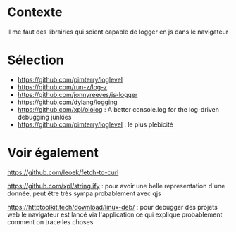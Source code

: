 # Contexte

Il me faut des librairies qui soient capable de logger en js dans le navigateur

# Sélection

- https://github.com/pimterry/loglevel
- https://github.com/run-z/log-z
- https://github.com/jonnyreeves/js-logger
- https://github.com/dylang/logging
- https://github.com/xpl/ololog : A better console.log for the log-driven debugging junkies 
- https://github.com/pimterry/loglevel : le plus plebicité



# Voir également
https://github.com/leoek/fetch-to-curl

https://github.com/xpl/string.ify : pour avoir une belle representation d'une donnée, peut être très sympa probablement avec qjs

https://httptoolkit.tech/download/linux-deb/ : pour debugger des projets web le navigateur est lancé via l'application ce qui explique probablement comment on trace les choses
